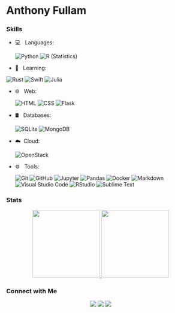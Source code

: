 <h1>Anthony Fullam</h1>
<h3>Skills</h3>

- 💻 &nbsp; Languages: 

  ![Python](https://img.shields.io/badge/-Python-333333?style=flat&logo=python)
  ![R (Statistics)](https://img.shields.io/badge/-R-333333?style=flat&logo=R&logoColor=276DC3)
- 📖 &nbsp; Learning: 

 ![Rust](https://img.shields.io/badge/-Rust-333333?style=flat&logo=Rust)
 ![Swift](https://img.shields.io/badge/-Swift-333333?style=flat&logo=Swift)
 ![Julia](https://img.shields.io/badge/-Julia-333333?style=flat&logo=Julia)
- 🌐 &nbsp; Web: 

  ![HTML](https://img.shields.io/badge/-HTML-333333?style=flat&logo=HTML5)
  ![CSS](https://img.shields.io/badge/-CSS-333333?style=flat&logo=CSS3&logoColor=1572B6)
  ![Flask](https://img.shields.io/badge/-Flask-333333?style=flat&logo=Flask)
- 🛢 &nbsp; Databases: 

  ![SQLite](https://img.shields.io/badge/-SQLite-333333?style=flat&logo=SQLite)
  ![MongoDB](https://img.shields.io/badge/-MongoDB-333333?style=flat&logo=mongodb)
- ☁️&nbsp; Cloud:

  ![OpenStack](https://img.shields.io/badge/-OpenStack-333333?style=flat&logo=OpenStack)
- ⚙️ &nbsp; Tools: 

  ![Git](https://img.shields.io/badge/-Git-333333?style=flat&logo=git)
  ![GitHub](https://img.shields.io/badge/-GitHub-333333?style=flat&logo=github)
  ![Jupyter](https://img.shields.io/badge/-Jupyter-333333?style=flat&logo=Jupyter)
  ![Pandas](https://img.shields.io/badge/-Pandas-333333?style=flat&logo=Pandas)
  ![Docker](https://img.shields.io/badge/-Docker-333333?style=flat&logo=Docker)
  ![Markdown](https://img.shields.io/badge/-Markdown-333333?style=flat&logo=markdown)
  ![Visual Studio Code](https://img.shields.io/badge/-Visual%20Studio%20Code-333333?style=flat&logo=visual-studio-code&logoColor=007ACC)
  ![RStudio](https://img.shields.io/badge/-RStudio-333333?style=flat&logo=rstudio)
  ![Sublime Text](https://img.shields.io/badge/-Sublime%20Text-333333?style=flat&logo=Sublime%20Text)

<h3>Stats</h3>
<p align="center">
<a href="https://github.com/fullama">
  <img height="180em" src="https://github-readme-stats.vercel.app/api?username=fullama&count_private=true&theme=dark" />
  <img height="180em" src="https://github-readme-stats-eight-theta.vercel.app/api/top-langs/?username=fullama&theme=vue&layout=compact" />
</a>
</p>


<h3>Connect with Me </h3>

<p align="center">
<a href="https://linkedin.com/in/anthony-fullam"><img src="https://img.shields.io/badge/-Anthony%20Fullam-0077B5?style=flat-square&logo=Linkedin&logoColor=white"/></a>
<a href="mailto:anthonyfullam@outlook.com"><img src="https://img.shields.io/badge/Mail-D14836?style=flat-square&logo=Gmail&logoColor=white"/></a>
<a href="https://twitter.com/Fullam_Anthony"><img src="https://img.shields.io/badge/-@Fullam%5F%5FAnthony-1769FF?style=flat-square&logo=Twitter&logoColor=white"/></a>
</p>








